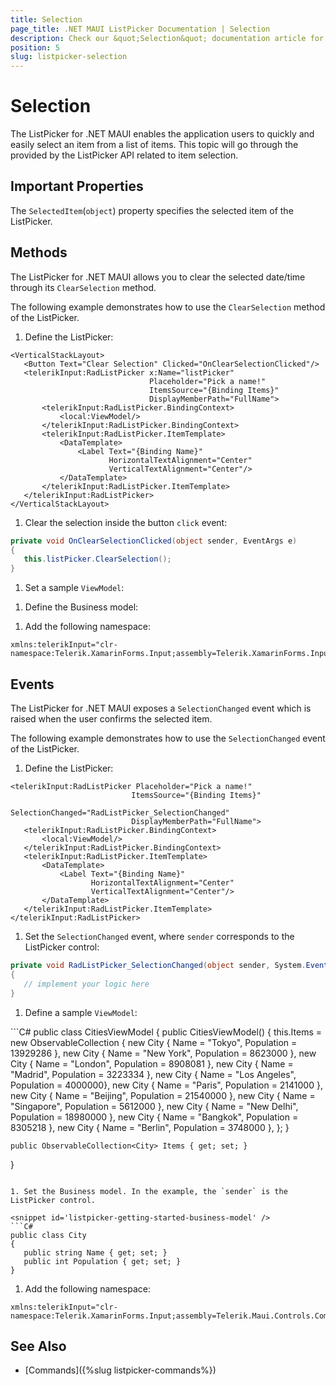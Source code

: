 ```yaml
---
title: Selection
page_title: .NET MAUI ListPicker Documentation | Selection
description: Check our &quot;Selection&quot; documentation article for Telerik ListPicker for .NET MAUI.
position: 5
slug: listpicker-selection
---
```


# Selection

The ListPicker for .NET MAUI enables the application users to quickly and easily select an item from a list of items. This topic will go through the provided by the ListPicker API related to item selection.

## Important Properties

The `SelectedItem`(`object`) property specifies the selected item of the ListPicker.

## Methods

The ListPicker for .NET MAUI allows you to clear the selected date/time through its `ClearSelection` method.

The following example demonstrates how to use the `ClearSelection` method of the ListPicker.

1. Define the ListPicker:

 ```XAML
<VerticalStackLayout>
    <Button Text="Clear Selection" Clicked="OnClearSelectionClicked"/>
    <telerikInput:RadListPicker x:Name="listPicker"
                                Placeholder="Pick a name!"
                                ItemsSource="{Binding Items}"
                                DisplayMemberPath="FullName">
        <telerikInput:RadListPicker.BindingContext>
            <local:ViewModel/>
        </telerikInput:RadListPicker.BindingContext>
        <telerikInput:RadListPicker.ItemTemplate>
            <DataTemplate>
                <Label Text="{Binding Name}"
                       HorizontalTextAlignment="Center"
                       VerticalTextAlignment="Center"/>
            </DataTemplate>
        </telerikInput:RadListPicker.ItemTemplate>
    </telerikInput:RadListPicker>
</VerticalStackLayout>
 ```

1. Clear the selection inside the button `click` event:

 ```C#
private void OnClearSelectionClicked(object sender, EventArgs e)
{
    this.listPicker.ClearSelection();
}
 ```

1. Set a sample `ViewModel`:

 <snippet id='listpicker-getting-started-viewmodel' />

1. Define the Business model:

 <snippet id='listpicker-getting-started-business-model' />

1. Add the following namespace:

 ```XAML
xmlns:telerikInput="clr-namespace:Telerik.XamarinForms.Input;assembly=Telerik.XamarinForms.Input"
 ```

## Events

The ListPicker for .NET MAUI exposes a `SelectionChanged` event which is raised when the user confirms the selected item.

The following example demonstrates how to use the `SelectionChanged` event of the ListPicker.


1. Define the ListPicker:

 ```XAML
<telerikInput:RadListPicker Placeholder="Pick a name!"
	                        ItemsSource="{Binding Items}"
	                        SelectionChanged="RadListPicker_SelectionChanged"
	                        DisplayMemberPath="FullName">
    <telerikInput:RadListPicker.BindingContext>
        <local:ViewModel/>
    </telerikInput:RadListPicker.BindingContext>
    <telerikInput:RadListPicker.ItemTemplate>
        <DataTemplate>
            <Label Text="{Binding Name}"
				   HorizontalTextAlignment="Center"
				   VerticalTextAlignment="Center"/>
        </DataTemplate>
    </telerikInput:RadListPicker.ItemTemplate>
</telerikInput:RadListPicker>
 ```

1. Set the `SelectionChanged` event, where `sender` corresponds to the ListPicker control:

 ```C#
private void RadListPicker_SelectionChanged(object sender, System.EventArgs e)
{
	// implement your logic here
}
 ```

1. Define a sample `ViewModel`:

 <snippet id='listpicker-getting-started-viewmodel' />
 ```C#
public class CitiesViewModel
{
    public CitiesViewModel()
    {
        this.Items = new ObservableCollection<City>
        {
            new City { Name = "Tokyo", Population = 13929286 },
            new City { Name = "New York", Population = 8623000 },
            new City { Name = "London", Population = 8908081 },
            new City { Name = "Madrid", Population = 3223334 },
            new City { Name = "Los Angeles", Population = 4000000},
            new City { Name = "Paris", Population = 2141000 },
            new City { Name = "Beijing", Population = 21540000 },
            new City { Name = "Singapore", Population = 5612000 },
            new City { Name = "New Delhi", Population = 18980000 },
            new City { Name = "Bangkok", Population = 8305218 },
            new City { Name = "Berlin", Population = 3748000 },
        };
    }

    public ObservableCollection<City> Items { get; set; }
}
 ```

1. Set the Business model. In the example, the `sender` is the ListPicker control.

 <snippet id='listpicker-getting-started-business-model' />
 ```C#
public class City
{
    public string Name { get; set; }
    public int Population { get; set; }
}
 ```

1. Add the following namespace:

```XAML
xmlns:telerikInput="clr-namespace:Telerik.XamarinForms.Input;assembly=Telerik.Maui.Controls.Compatibility""
```

## See Also

- [Commands]({%slug listpicker-commands%})
